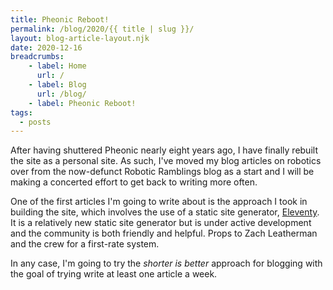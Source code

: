 ```yaml
---
title: Pheonic Reboot!
permalink: /blog/2020/{{ title | slug }}/
layout: blog-article-layout.njk
date: 2020-12-16
breadcrumbs:
    - label: Home
      url: /
    - label: Blog
      url: /blog/
    - label: Pheonic Reboot!
tags:
  - posts
---
```


<!-- Excerpt Start -->
After having shuttered Pheonic nearly eight years ago, I have finally rebuilt the site as a personal site. As such, I've moved my blog articles on robotics over from the now-defunct Robotic Ramblings blog as a start and I will be making a concerted effort to get back to writing more often.
<!-- Excerpt End -->

One of the first articles I'm going to write about is the approach I took in building the site, which involves the use of a static site generator, [Eleventy](https://11ty.dev). It is a relatively new static site generator but is under active development and the community is both friendly and helpful. Props to Zach Leatherman and the crew for a first-rate system.

In any case, I'm going to try the *shorter is better* approach for blogging with the goal of trying write at least one article a week.